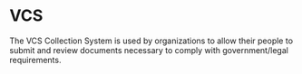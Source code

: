 # VCS

The VCS Collection System is used by organizations to allow their people to submit and review documents necessary to comply with government/legal requirements.

